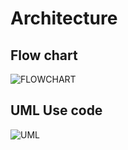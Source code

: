 # Architecture
## Flow chart
![FLOWCHART](https://user-images.githubusercontent.com/101858144/161411055-fb00e6a7-48f5-4a8b-9068-d9e841a45f21.png)
## UML Use code
![UML](https://user-images.githubusercontent.com/101858144/161411065-99655ba9-f60f-4c58-b447-9995664570e4.png)
